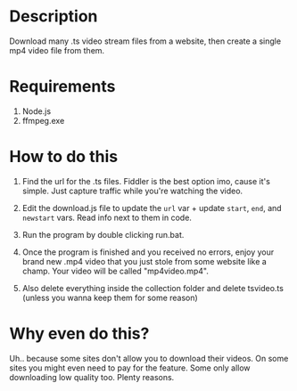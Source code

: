 # Description
Download many .ts video stream files from a website, then create a single mp4 video file from them.

# Requirements
1. Node.js
2. ffmpeg.exe

# How to do this

1. Find the url for the .ts files. Fiddler is the best option imo, cause it's simple. Just capture traffic while you're watching the video.

2. Edit the download.js file to update the ```url``` var + update ```start```, ```end```, and ```newstart``` vars. Read info next to them in code.

3. Run the program by double clicking run.bat. 

4. Once the program is finished and you received no errors, enjoy your brand new .mp4 video that you just stole from some website like a champ. Your video will be called "mp4video.mp4".

5. Also delete everything inside the collection folder and delete tsvideo.ts (unless you wanna keep them for some reason)

# Why even do this?

Uh.. because some sites don't allow you to download their videos. On some sites you might even need to pay for the feature. Some only allow downloading low quality too. Plenty reasons.

